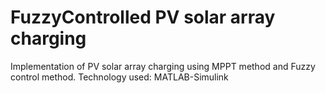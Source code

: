 # FuzzyControlled PV solar array charging

Implementation of PV solar array charging using MPPT method and Fuzzy control method.
Technology used: MATLAB-Simulink
